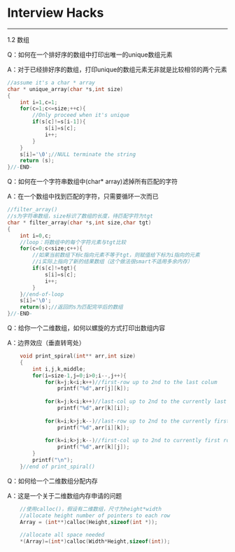 ﻿# Interview Hacks

---

1.2 数组

Q：如何在一个排好序的数组中打印出唯一的unique数组元素

A：对于已经排好序的数组，打印unique的数组元素无非就是比较相邻的两个元素

```C
//assume it's a char * array
char * unique_array(char *s,int size)
{
    int i=1,c=1;
    for(c=1;c<=size;++c){
        //Only proceed when it's unique
        if(s[c]!=s[i-1]){
            s[i]=s[c];
            i++;
        }
    }
    s[i]='\0';//NULL terminate the string
    return (s);
}//-END-
```

Q：如何在一个字符串数组中(char* array)滤掉所有匹配的字符

A：在一个数组中找到匹配的字符，只需要循环一次而已

```C
//filter_array()
//s为字符串数组，size标识了数组的长度，待匹配字符为tgt
char * filter_array(char *s,int size,char tgt)
{
    int i=0,c;
    //loop：将数组中的每个字符元素与tgt比较
    for(c=0;c<size;c++){
        //如果当前数组下标c指向元素不等于tgt，则赋值给下标为i指向的元素
        //i实际上指向了新的结果数组（这个做法很smart不适用多余内存）
        if(s[c]!=tgt){
            s[i]=s[c];
            i++;
        }
    }//end-of-loop
    s[i]='\0';
    return(s);//返回的s为匹配完毕后的数组
}//-END-
```

Q：给你一个二维数组，如何以螺旋的方式打印出数组内容

A：边界效应（垂直转弯处）

```C
    void print_spiral(int** arr,int size)
    {
        int i,j,k,middle;
        for(i=size-1,j=0;i>0;i--,j++){
            for(k=j;k<i;k++)//first-row up to 2nd to the last colum
                printf("%d",arr[j][k]);
            
            for(k=j;k<i;k++)//last-col up to 2nd to the currently last row
                printf("%d",arr[k][i]);
                
            for(k=i;k>j;k--)//last-row up to 2nd to the currently first colum
                printf("%d",arr[i][k]);
                
            for(k=i;k>j;k--)//first-col up to 2nd to currently first row
                printf("%d",arr[k][j]);
        }
        printf("\n");
    }//end of print_spiral()
```

Q：如何给一个二维数组分配内存

A：这是一个关于二维数组内存申请的问题

```C
    //使用calloc()，假设有二维数组，尺寸为height*width
    //allocate height number of pointers to each row
    Array = (int**)calloc(Height,sizeof(int *));
    
    //allocate all space needed
    *(Array)=(int*)calloc(Width*Height,sizeof(int));
```


